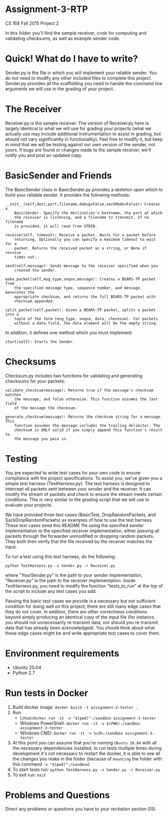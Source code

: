 # Assignment-3-RTP

CS 168 Fall 2015
Project 2

In this folder you'll find the sample receiver, code for computing and
validating checksums, as well as example sender code.

Quick! What do I have to write?
===============================
Sender.py is the file in which you will implement your reliable sender. You do
not need to modify any other included files to complete this project. 
Sender.py provides all the scaffolding you need to handle the
command line arguments we will use in the grading of your project.

The Receiver
============
Receiver.py is the sample receiver. The version of Receiver.py here is largely
identical to what we will use for grading your projects (what we actually use
may include additional instrumentation to assist in grading, but should not vary
significantly in functionality). Feel free to modify it, but keep in mind that
we will be testing against our own version of the sender, not yours. 
If bugs are found or changes made to the sample receiver, we'll notify you and
post an updated copy.

BasicSender and Friends
=======================
The BasicSender class in BasicSender.py provides a skeleton upon which to build
your reliable sender. It provides the following methods:

    __init__(self,dest,port,filename,debug=False,sackMode=False): Creates a 
        BasicSender. Specify the destination's hostname, the port at which 
        the receiver is listening, and a filename to transmit. If no filename
        is provided, it will read from STDIN.

    receive(self, timeout): Receive a packet. Waits for a packet before
        returning. Optionally you can specify a maximum timeout to wait for a
        packet. Returns the received packet as a string, or None if receive
        times out.

    send(self,message): Sends message to the receiver specified when you
        created the sender.

    make_packet(self,msg_type,seqno,message): Creates a BEARS-TP packet from
        the specified message type, sequence number, and message. Generates the
        appropriate checksum, and returns the full BEARS-TP packet with
        checksum appended.

    split_packet(self,packet): Given a BEARS-TP packet, splits a packet into a
        tuple of the form (msg_type, seqno, data, checksum). For packets
        without a data field, the data element will be the empty string.

In addition, it defines one method which you must implement:

    start(self): Starts the Sender.



Checksums
=========
Checksum.py includes two functions for validating and generating checksums for
your packets:

    validate_checksum(message): Returns true if the message's checksum matches
        the message, and false otherwise. This function assumes the last field
        of the message the checksum.

    generate_checksum(message): Returns the checksum string for a message. This
        function assumes the message includes the trailing delimiter. The
        checksum is ONLY valid if you simply append this function's result to
        the message you pass in.

Testing
=======
You are expected to write test cases for your own code to ensure compliance
with the project specifications. To assist you, we've given you a simple test
harness (TestHarness.py). The test harness is designed to intercept all packets
sent between your sender and the receiver. It can modify the stream of packets
and check to ensure the stream meets certain conditions. This is very similar
to the grading script that we will use to evaluate your projects.

We have provided three test cases (BasicTest, DropRandomPackets, and 
SackDropRandomPackets) as examples of how to use the test harness. These test 
cases send this README file using the specified sender implementation to the 
specified receiver implementation, either passing all packets through the 
forwarder unmodified or dropping random packets. They both then verify that 
the file received by the receiver matches the input.

To run a test using this test harness, do the following:

    python TestHarness.py -s Sender.py -r Receiver.py

where "YourSender.py" is the path to your sender implementation, "Receiver.py"
is the path to the receiver implementation. Inside TestHarness.py, you need to
modify the function "tests_to_run" at the top of the script to include any test
cases you add.

Passing the basic test cases we provide is a necessary but not sufficient
condition for doing well on this project; there are still many edge cases that
they do not cover. In addition, there are other correctness conditions beyond
simply producing an identical copy of the input file (for instance, you should
not unnecessarily re-transmit data, nor should you re-transmit data that has
already been acknowledged). You should think about what these edge cases might
be and write appropriate test cases to cover them.

Environment requirements
=======
* Ubuntu 20.04
* Python 2.7

Run tests in Docker
=======
1. Build docker image: `docker build -t assignment-3-tester .`
2. Run:
    * Linux:`docker run -it -v "$(pwd)":/sandbox assignment-3-tester`
    * Windows PowerShell: `docker run -it -v $(PWD):/sandbox assignment-3-tester`
    * Windows CMD: `docker run -it -v %cd%:/sandbox assignment-3-tester` 
3. At this point you can assume that you're running `Ubuntu 20.04` with all the necessary dependencies installed, to run 
tests multiple times during development it's not necessary to restart the docker, it is able to see all the changes you 
make in the folder (because of `mounting` the folder with this command `-v "$(pwd)":/sandbox`)
5. To start tests run: `python TestHarness.py -s Sender.py -r Receiver.py`
6. To exit run: `exit`


Problems and Questions
======================
Direct any problems or questions you have to your recitation section GSI.

